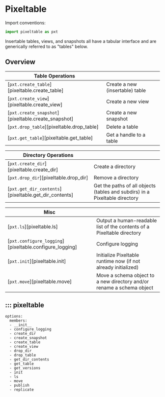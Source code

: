 # Pixeltable

Import conventions:

```python
import pixeltable as pxt
```

Insertable tables, views, and snapshots all have a tabular interface and are generically referred to as "tables"
below.

## Overview

| Table Operations                                    |                                 |
|-----------------------------------------------------|---------------------------------|
| [`pxt.create_table`][pixeltable.create_table]       | Create a new (insertable) table |
| [`pxt.create_view`][pixeltable.create_view]         | Create a new view               |
| [`pxt.create_snapshot`][pixeltable.create_snapshot] | Create a new snapshot           |
| [`pxt.drop_table`][pixeltable.drop_table]           | Delete a table                  |
| [`pxt.get_table`][pixeltable.get_table]             | Get a handle to a table         |

| Directory Operations                                  |                                                                             |
|-------------------------------------------------------|-----------------------------------------------------------------------------|
| [`pxt.create_dir`][pixeltable.create_dir]             | Create a directory                                                          |
| [`pxt.drop_dir`][pixeltable.drop_dir]                 | Remove a directory                                                          |
| [`pxt.get_dir_contents`][pixeltable.get_dir_contents] | Get the paths of all objects (tables and subdirs) in a Pixeltable directory |

| Misc                                                    |                                                                        |
|---------------------------------------------------------|------------------------------------------------------------------------|
| [`pxt.ls`][pixeltable.ls]                               | Output a human-readable list of the contents of a Pixeltable directory |
| [`pxt.configure_logging`][pixeltable.configure_logging] | Configure logging                                                      |
| [`pxt.init`][pixeltable.init]                           | Initialize Pixeltable runtime now (if not already initialized)         |
| [`pxt.move`][pixeltable.move]                           | Move a schema object to a new directory and/or rename a schema object  |

## ::: pixeltable

    options:
      members:
      - __init__
      - configure_logging
      - create_dir
      - create_snapshot
      - create_table
      - create_view
      - drop_dir
      - drop_table
      - get_dir_contents
      - get_table
      - get_versions
      - init
      - ls
      - move
      - publish
      - replicate
